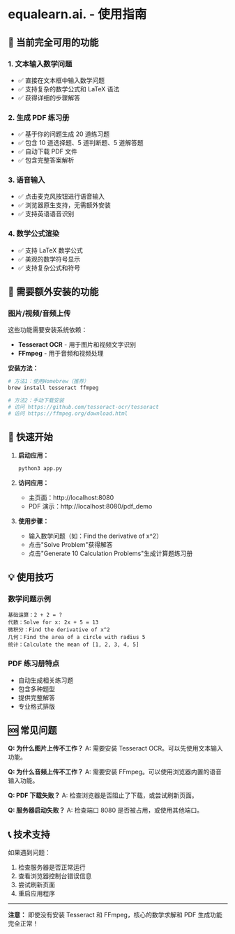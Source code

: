 # equalearn.ai. - 使用指南

## 🎉 当前完全可用的功能

### 1. 文本输入数学问题

- ✅ 直接在文本框中输入数学问题
- ✅ 支持复杂的数学公式和 LaTeX 语法
- ✅ 获得详细的步骤解答

### 2. 生成 PDF 练习册

- ✅ 基于你的问题生成 20 道练习题
- ✅ 包含 10 道选择题、5 道判断题、5 道解答题
- ✅ 自动下载 PDF 文件
- ✅ 包含完整答案解析

### 3. 语音输入

- ✅ 点击麦克风按钮进行语音输入
- ✅ 浏览器原生支持，无需额外安装
- ✅ 支持英语语音识别

### 4. 数学公式渲染

- ✅ 支持 LaTeX 数学公式
- ✅ 美观的数学符号显示
- ✅ 支持复杂公式和符号

## 🔧 需要额外安装的功能

### 图片/视频/音频上传

这些功能需要安装系统依赖：

- **Tesseract OCR** - 用于图片和视频文字识别
- **FFmpeg** - 用于音频和视频处理

**安装方法：**

```bash
# 方法1：使用Homebrew（推荐）
brew install tesseract ffmpeg

# 方法2：手动下载安装
# 访问 https://github.com/tesseract-ocr/tesseract
# 访问 https://ffmpeg.org/download.html
```

## 🚀 快速开始

1. **启动应用：**

   ```bash
   python3 app.py
   ```

2. **访问应用：**

   - 主页面：http://localhost:8080
   - PDF 演示：http://localhost:8080/pdf_demo

3. **使用步骤：**
   - 输入数学问题（如：Find the derivative of x^2）
   - 点击"Solve Problem"获得解答
   - 点击"Generate 10 Calculation Problems"生成计算题练习册

## 💡 使用技巧

### 数学问题示例

```
基础运算：2 + 2 = ?
代数：Solve for x: 2x + 5 = 13
微积分：Find the derivative of x^2
几何：Find the area of a circle with radius 5
统计：Calculate the mean of [1, 2, 3, 4, 5]
```

### PDF 练习册特点

- 自动生成相关练习题
- 包含多种题型
- 提供完整解答
- 专业格式排版

## 🆘 常见问题

**Q: 为什么图片上传不工作？**
A: 需要安装 Tesseract OCR。可以先使用文本输入功能。

**Q: 为什么音频上传不工作？**
A: 需要安装 FFmpeg。可以使用浏览器内置的语音输入功能。

**Q: PDF 下载失败？**
A: 检查浏览器是否阻止了下载，或尝试刷新页面。

**Q: 服务器启动失败？**
A: 检查端口 8080 是否被占用，或使用其他端口。

## 📞 技术支持

如果遇到问题：

1. 检查服务器是否正常运行
2. 查看浏览器控制台错误信息
3. 尝试刷新页面
4. 重启应用程序

---

**注意：** 即使没有安装 Tesseract 和 FFmpeg，核心的数学求解和 PDF 生成功能完全正常！

